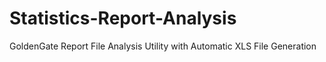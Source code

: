 # Statistics-Report-Analysis
GoldenGate Report File Analysis Utility with Automatic XLS File Generation
